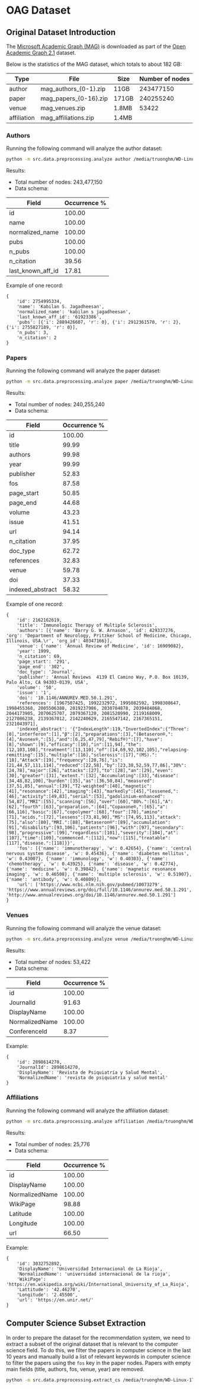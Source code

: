# OAG Dataset

## Original Dataset Introduction

The [Microsoft Academic Graph (MAG)](https://academic.microsoft.com/) is downloaded as part of the [Open Academic Graph 2.1](https://www.aminer.cn/oag-2-1) dataset.

Below is the statistics of the MAG dataset, which totals to about 182 GB:

| Type        | File                  | Size  | Number of nodes |
| ----------- | --------------------- | ----- | --------------- |
| author      | mag_authors_{0-1}.zip | 11GB  | 243477150       |
| paper       | mag_papers_{0-16}.zip | 171GB | 240255240       |
| venue       | mag_venues.zip        | 1.8MB | 53422           |
| affiliation | mag_affiliations.zip  | 1.4MB |                 |


### Authors

Running the following command will analyze the author dataset:

```bash
python -m src.data.preprocessing.analyze author /media/truonghm/WD-Linux-1TB/OAG21_Dataset
```

Results:

- Total number of nodes: 243,477,150
- Data schema:

| Field             | Occurrence % |
| ----------------- | ------------ |
| id                | 100.00       |
| name              | 100.00       |
| normalized_name   | 100.00       |
| pubs              | 100.00       |
| n_pubs            | 100.00       |
| n_citation        | 39.56        |
| last_known_aff_id | 17.81        |

Example of one record:

```
{
	'id': 2754995334, 
	'name': 'Kabilan S. Jagadheesan', 
	'normalized_name': 'kabilan s jagadheesan', 
	'last_known_aff_id': '61923386', 
	'pubs': [{'i': 2889426607, 'r': 0}, {'i': 2912361570, 'r': 2}, {'i': 2755827189, 'r': 0}], 
	'n_pubs': 3, 
	'n_citation': 2
}
```

### Papers

Running the following command will analyze the paper dataset:

```bash
python -m src.data.preprocessing.analyze paper /media/truonghm/WD-Linux-1TB/OAG21_Dataset
```

Results:

- Total number of nodes: 240,255,240
- Data schema:

| Field            | Occurrence % |
| ---------------- | ------------ |
| id               | 100.00       |
| title            | 99.99        |
| authors          | 99.98        |
| year             | 99.99        |
| publisher        | 52.83        |
| fos              | 87.58        |
| page_start       | 50.85        |
| page_end         | 44.68        |
| volume           | 43.23        |
| issue            | 41.51        |
| url              | 94.14        |
| n_citation       | 37.95        |
| doc_type         | 62.72        |
| references       | 32.83        |
| venue            | 59.78        |
| doi              | 37.33        |
| indexed_abstract | 58.32        |

Example of one record:

```
{
	'id': 2162162619, 
	'title': 'Immunologic Therapy of Multiple Sclerosis', 
	'authors': [{'name': 'Barry G. W. Arnason', 'id': 429337276, 'org': 'Department of Neurology, Pritzker School of Medicine, Chicago, Illinois, USA.\r', 'org_id': 40347166}], 
	'venue': {'name': 'Annual Review of Medicine', 'id': 16909082}, 
	'year': 1999, 
	'n_citation': 69, 
	'page_start': '291', 
	'page_end': '302', 
	'doc_type': 'Journal', 
	'publisher': 'Annual Reviews  4139 El Camino Way, P.O. Box 10139, Palo Alto, CA 94303-0139, USA', 
	'volume': '50', 
	'issue': '1', 
	'doi': '10.1146/ANNUREV.MED.50.1.291', 
	'references': [1967507425, 1992232972, 1995082592, 1998308647, 1998455368, 2005506388, 2019237986, 2030784878, 2039484868, 2044173905, 2070625707, 2079367120, 2081520990, 2119168009, 2127086238, 2139367012, 2142240629, 2165547142, 2167365151, 2321043971], 
	'indexed_abstract': '{"IndexLength":119,"InvertedIndex":{"Three":[0],"interferon":[1],"β":[2],"preparations":[3],"(Betaseron®,":[4],"Avonex®,":[5],"and":[6,25,47,79],"Rebif®)":[7],"have":[8],"shown":[9],"efficacy":[10],"in":[11,94],"the":[12,103,108],"treatment":[13,110],"of":[14,69,92,102,105],"relapsing-remitting":[15],"multiple":[16],"sclerosis":[17],"(MS).":[18],"Attack":[19],"frequency":[20,76],"is":[21,44,57,111,114],"reduced":[22,58],"by":[23,38,52,59,77,86],"30%":[24,78],"major":[26],"attacks":[27],"to":[28],"an":[29],"even":[30],"greater":[31],"extent.":[32],"Accumulating":[33],"disease":[34,48,82,100],"burden":[35],"as":[36,50,84],"measured":[37,51,85],"annual":[39],"T2-weighted":[40],"magnetic":[41],"resonance":[42],"imaging":[43],"markedly":[45],"lessened,":[46],"activity":[49,83],"serial":[53],"gadolinium-enhanced":[54,87],"MRI":[55],"scanning":[56],"over":[60],"80%.":[61],"A":[62],"fourth":[63],"preparation,":[64],"Copaxone®,":[65],"a":[66,116],"basic":[67],"copolymer":[68],"four":[70],"amino":[71],"acids,":[72],"lessens":[73,81,90],"MS":[74,95,113],"attack":[75],"also":[80],"MRI.":[88],"Betaseron®":[89],"accumulation":[91],"disability":[93,106],"patients":[96],"with":[97],"secondary":[98],"progressive":[99],"regardless":[101],"severity":[104],"at":[107],"time":[109],"commenced.":[112],"now":[115],"treatable":[117],"disease.":[118]}}', 
	'fos': [{'name': 'immunotherapy', 'w': 0.42654}, {'name': 'central nervous system disease', 'w': 0.45436}, {'name': 'diabetes mellitus', 'w': 0.43007}, {'name': 'immunology', 'w': 0.40303}, {'name': 'chemotherapy', 'w': 0.43925}, {'name': 'disease', 'w': 0.42774}, {'name': 'medicine', 'w': 0.39842}, {'name': 'magnetic resonance imaging', 'w': 0.46508}, {'name': 'multiple sclerosis', 'w': 0.51907}, {'name': 'antibody', 'w': 0.40809}], 
	'url': ['https://www.ncbi.nlm.nih.gov/pubmed/10073279', 'https://www.annualreviews.org/doi/full/10.1146/annurev.med.50.1.291', 'http://www.annualreviews.org/doi/10.1146/annurev.med.50.1.291']
}
```

### Venues

Running the following command will analyze the venue dataset:

```bash
python -m src.data.preprocessing.analyze venue /media/truonghm/WD-Linux-1TB/OAG21_Dataset
```

Results:

- Total number of nodes: 53,422
- Data schema:

| Field          | Occurrence % |
| -------------- | ------------ |
| id             | 100.00       |
| JournalId      | 91.63        |
| DisplayName    | 100.00       |
| NormalizedName | 100.00       |
| ConferenceId   | 8.37         |

Example: 

```
{
	'id': 2898614270, 
	'JournalId': 2898614270, 
	'DisplayName': 'Revista de Psiquiatría y Salud Mental', 
	'NormalizedName': 'revista de psiquiatria y salud mental'
}
```


### Affiliations

Running the following command will analyze the affiliation dataset:

```bash
python -m src.data.preprocessing.analyze affiliation /media/truonghm/WD-Linux-1TB/OAG21_Dataset
```

Results:

- Total number of nodes: 25,776
- Data schema:

| Field         | Occurrence % |
| ------------- | ------------ |
| id            | 100.00       |
| DisplayName   | 100.00       |
| NormalizedName | 100.00       |
| WikiPage      | 98.88        |
| Latitude      | 100.00       |
| Longitude     | 100.00       |
| url           | 66.50        |

Example: 

```
{
	'id': 3032752892,
	'DisplayName': 'Universidad Internacional de La Rioja',
	'NormalizedName': 'universidad internacional de la rioja',
	'WikiPage': 'https://en.wikipedia.org/wiki/International_University_of_La_Rioja',
	'Lattitude': '42.46270',
	'Longitude': '2.45500',
	'url': 'https://en.unir.net/'
}
```


## Computer Science Subset Extraction

In order to prepare the dataset for the recommendation system, we need to extract a subset of the original dataset that is relevant to the computer science field. To do this, we filter the papers in computer science in the last 10 years and manually build a list of relevant keywords in computer science to filter the papers using the `fos` key in the paper nodes. Papers with empty main fields (title, authors, fos, venue, year) are removed.

```bash
python -m src.data.preprocessing.extract_cs /media/truonghm/WD-Linux-1TB/OAG21_Dataset
```
